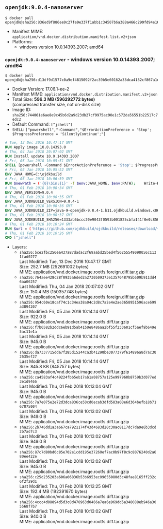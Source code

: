 ## `openjdk:9.0.4-nanoserver`

```console
$ docker pull openjdk@sha256:836ed9f886ee9c27fe9e337f1abb1c34507b6a388a466c299fd94e105ff9a6da
```

-	Manifest MIME: `application/vnd.docker.distribution.manifest.list.v2+json`
-	Platforms:
	-	windows version 10.0.14393.2007; amd64

### `openjdk:9.0.4-nanoserver` - windows version 10.0.14393.2007; amd64

```console
$ docker pull openjdk@sha256:d13df9d1577c0a9ef4815092f2ac39b5e60162a33dca4152cf867a1ebc46d044
```

-	Docker Version: 17.06.1-ee-2
-	Manifest MIME: `application/vnd.docker.distribution.manifest.v2+json`
-	Total Size: **596.3 MB (596292772 bytes)**  
	(compressed transfer size, not on-disk size)
-	Image ID: `sha256:744061e6ae8e9c45b6d2a9d23db27cf9975ac90e1c572da56551b22517c7edc2`
-	Default Command: `["jshell"]`
-	`SHELL`: `["powershell","-Command","$ErrorActionPreference = 'Stop'; $ProgressPreference = 'SilentlyContinue';"]`

```dockerfile
# Tue, 13 Dec 2016 10:47:17 GMT
RUN Apply image 10.0.14393.0
# Thu, 04 Jan 2018 20:07:02 GMT
RUN Install update 10.0.14393.2007
# Fri, 05 Jan 2018 10:05:51 GMT
SHELL [powershell -Command $ErrorActionPreference = 'Stop'; $ProgressPreference = 'SilentlyContinue';]
# Fri, 05 Jan 2018 10:05:52 GMT
ENV JAVA_HOME=C:\ojdkbuild
# Fri, 05 Jan 2018 10:06:59 GMT
RUN $newPath = ('{0}\bin;{1}' -f $env:JAVA_HOME, $env:PATH); 	Write-Host ('Updating PATH: {0}' -f $newPath); 	setx /M PATH $newPath;
# Thu, 01 Feb 2018 10:08:34 GMT
ENV JAVA_VERSION=9.0.4
# Thu, 01 Feb 2018 10:08:35 GMT
ENV JAVA_OJDKBUILD_VERSION=9.0.4-1
# Thu, 01 Feb 2018 10:08:36 GMT
ENV JAVA_OJDKBUILD_ZIP=java-9-openjdk-9.0.4-1.b11.ojdkbuild.windows.x86_64.zip
# Thu, 01 Feb 2018 10:08:37 GMT
ENV JAVA_OJDKBUILD_SHA256=1333ab5bccc20e9043f0593b001825cbfa141f0e0c850d877af6b8e2c990cb47
# Thu, 01 Feb 2018 10:10:24 GMT
RUN $url = ('https://github.com/ojdkbuild/ojdkbuild/releases/download/{0}/{1}' -f $env:JAVA_OJDKBUILD_VERSION, $env:JAVA_OJDKBUILD_ZIP); 	Write-Host ('Downloading {0} ...' -f $url); 	Invoke-WebRequest -Uri $url -OutFile 'ojdkbuild.zip'; 	Write-Host ('Verifying sha256 ({0}) ...' -f $env:JAVA_OJDKBUILD_SHA256); 	if ((Get-FileHash ojdkbuild.zip -Algorithm sha256).Hash -ne $env:JAVA_OJDKBUILD_SHA256) { 		Write-Host 'FAILED!'; 		exit 1; 	}; 		Write-Host 'Expanding ...'; 	Expand-Archive ojdkbuild.zip -DestinationPath C:\; 		Write-Host 'Renaming ...'; 	Move-Item 		-Path ('C:\{0}' -f ($env:JAVA_OJDKBUILD_ZIP -Replace '.zip$', '')) 		-Destination $env:JAVA_HOME 	; 		Write-Host 'Verifying install ...'; 	Write-Host '  java -version'; java -version; 	Write-Host '  javac -version'; javac -version; 		Write-Host 'Removing ...'; 	Remove-Item ojdkbuild.zip -Force; 		Write-Host 'Complete.';
# Thu, 01 Feb 2018 10:10:26 GMT
CMD ["jshell"]
```

-	Layers:
	-	`sha256:bce2fbc256ea437a87dadac2f69aabd25bed4f56255549090056c1131fad0277`  
		Last Modified: Tue, 13 Dec 2016 10:47:17 GMT  
		Size: 252.7 MB (252691002 bytes)  
		MIME: application/vnd.docker.image.rootfs.foreign.diff.tar.gzip
	-	`sha256:764aee428c28f0935a6ded2a2730509373e1357648795b609b911dd46aa06257`  
		Last Modified: Thu, 04 Jan 2018 20:07:02 GMT  
		Size: 150.4 MB (150357748 bytes)  
		MIME: application/vnd.docker.image.rootfs.foreign.diff.tar.gzip
	-	`sha256:954c60e18caf74c1c34ea38a04c2d8c7a2e4e2ae3658951596ace699a3894207`  
		Last Modified: Fri, 05 Jan 2018 10:14:14 GMT  
		Size: 922.0 B  
		MIME: application/vnd.docker.image.rootfs.diff.tar.gzip
	-	`sha256:f7b6582b2ddc6eb91d5ab41b0e8486aa2bf55f233601cf5aef9b649e5ac11e1a`  
		Last Modified: Fri, 05 Jan 2018 10:14:14 GMT  
		Size: 945.0 B  
		MIME: application/vnd.docker.image.rootfs.diff.tar.gzip
	-	`sha256:da7337715dda7f285d15244ca3b41290be3077379f614896a8d7ac302635ef27`  
		Last Modified: Fri, 05 Jan 2018 10:14:14 GMT  
		Size: 845.8 KB (845757 bytes)  
		MIME: application/vnd.docker.image.rootfs.diff.tar.gzip
	-	`sha256:ca4583af4c49224fbb5eb17ab1a08757a125e997960b8759b3d077ed3e1d9466`  
		Last Modified: Thu, 01 Feb 2018 10:13:04 GMT  
		Size: 945.0 B  
		MIME: application/vnd.docker.image.rootfs.diff.tar.gzip
	-	`sha256:7a7e075e2e72d3dca836ce50cd0ecab3dfd583a08e6d364befb18b7167075004`  
		Last Modified: Thu, 01 Feb 2018 10:13:02 GMT  
		Size: 949.0 B  
		MIME: application/vnd.docker.image.rootfs.diff.tar.gzip
	-	`sha256:2b746dd1a3a667ca7921174f43d4683d20c30ac8117dc7da9e6b3dcd2b7ad7c3`  
		Last Modified: Thu, 01 Feb 2018 10:13:02 GMT  
		Size: 949.0 B  
		MIME: application/vnd.docker.image.rootfs.diff.tar.gzip
	-	`sha256:87c7d80bd6c85e702e1cdd195e37260ef7ac0b97f8c9c8076240d2a680ee422e`  
		Last Modified: Thu, 01 Feb 2018 10:13:02 GMT  
		Size: 945.0 B  
		MIME: application/vnd.docker.image.rootfs.diff.tar.gzip
	-	`sha256:c25d235203a606a06836b53b6953ec09655080d3c48fae8165ff232c6f2f29d1`  
		Last Modified: Thu, 01 Feb 2018 10:13:25 GMT  
		Size: 192.4 MB (192391670 bytes)  
		MIME: application/vnd.docker.image.rootfs.diff.tar.gzip
	-	`sha256:4ccc4d08894d5d3c0d470963d0466a7ea6e969dd5a348088eb946a305568f7b7`  
		Last Modified: Thu, 01 Feb 2018 10:13:02 GMT  
		Size: 940.0 B  
		MIME: application/vnd.docker.image.rootfs.diff.tar.gzip
